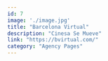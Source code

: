 ```yaml
---
id: 7
image: './image.jpg'
title: "Barcelona Virtual"
description: "Cinesa Se Mueve"
link: "https://bvirtual.com/"
category: "Agency Pages"
---
```

